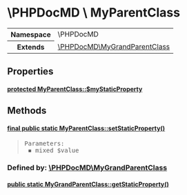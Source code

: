 
<h1 >\PHPDocMD \ MyParentClass</h1>


<!-- Mardown tables do not handle tables without column names -->
<table>
    <tbody>
        <tr>
            <th>Namespace</th>
            <td>\PHPDocMD</td>
        </tr>
                                <tr>
                <th>Extends</th>
                <td><a href='PHPDocMD-MyGrandParentClass.md' >\PHPDocMD\MyGrandParentClass</a></td>
            </tr>
                    </tbody>
</table>

<h2 >Properties</h2><h4 id="phpdocmdmyparentclass"><a href='../../mockups/MyParentClass.php#L6' >protected  MyParentClass::$myStaticProperty</a></h4><h2 >Methods</h2><h4 id="phpdocmdmyparentclasssetstaticproperty"><a href='../../mockups/MyParentClass.php#L6' >final public static MyParentClass::setStaticProperty()</a></h4><blockquote><pre>Parameters:<br> &#x25FE; mixed $value</pre></blockquote>


<h3 >Defined by: <a href='PHPDocMD-MyGrandParentClass.md' >\PHPDocMD\MyGrandParentClass</a></h3><h4 id="phpdocmdmygrandparentclassgetstaticproperty"><a href='../../mockups/MyGrandParentClass.php#L8' >public static MyGrandParentClass::getStaticProperty()</a></h4>